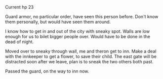 Current hp 23

Guard armor, no particular order, have seen this person before. Don't know them personally, but would have seen them around.

I know how to get in and out of the city with sneaky spot. Walls are low enough for us to bilet bigger people over. Would have to be done in the dead of night.

Moved over to sneaky through wall, me and theron get to inn. Make a deal with the innkeeper to get a flower, to save their child. The east gate will be distracted soon after we leave, plan is to sneak the two others both past.

Passed the guard, on the way to inn now. 